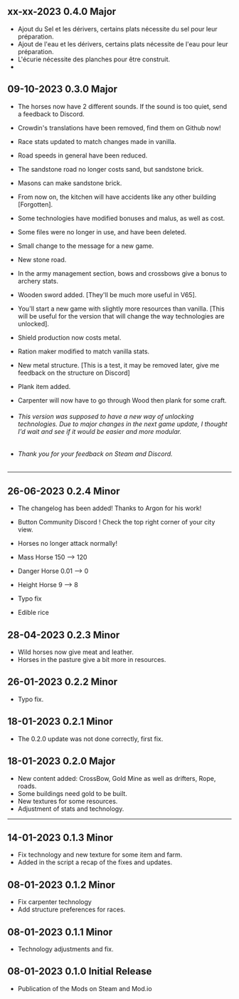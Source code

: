 ## xx-xx-2023 0.4.0 Major
- Ajout du Sel et les dérivers, certains plats nécessite du sel pour leur préparation.
- Ajout de l'eau et les dérivers, certains plats nécessite de l'eau pour leur préparation.
- L'écurie nécessite des planches pour être construit.
- 

## 09-10-2023 0.3.0 Major
- The horses now have 2 different sounds. If the sound is too quiet, send a feedback to Discord.
- Crowdin's translations have been removed, find them on Github now!
- Race stats updated to match changes made in vanilla.
- Road speeds in general have been reduced.
- The sandstone road no longer costs sand, but sandstone brick.
- Masons can make sandstone brick.
- From now on, the kitchen will have accidents like any other building [Forgotten].
- Some technologies have modified bonuses and malus, as well as cost.
- Some files were no longer in use, and have been deleted.
- Small change to the message for a new game.
- New stone road.
- In the army management section, bows and crossbows give a bonus to archery stats.
- Wooden sword added. [They'll be much more useful in V65].
- You'll start a new game with slightly more resources than vanilla. [This will be useful for the version that will change the way technologies are unlocked].
- Shield production now costs metal.
- Ration maker modified to match vanilla stats.
- New metal structure. [This is a test, it may be removed later, give me feedback on the structure on Discord]
- Plank item added.
- Carpenter will now have to go through Wood then plank for some craft.

- ###### This version was supposed to have a new way of unlocking technologies. Due to major changes in the next game update, I thought I'd wait and see if it would be easier and more modular.
- ###### Thank you for your feedback on Steam and Discord.

---
## 26-06-2023 0.2.4 Minor
- The changelog has been added! Thanks to Argon for his work!
- Button Community Discord ! Check the top right corner of your city view.


- Horses no longer attack normally!
- Mass Horse 150 --> 120
- Danger Horse 0.01 --> 0
- Height Horse 9 --> 8


- Typo fix
- Edible rice

## 28-04-2023 0.2.3 Minor
- Wild horses now give meat and leather.
- Horses in the pasture give a bit more in resources.

## 26-01-2023 0.2.2 Minor
- Typo fix.

## 18-01-2023 0.2.1 Minor
- The 0.2.0 update was not done correctly, first fix.

## 18-01-2023 0.2.0 Major
- New content added: CrossBow, Gold Mine as well as drifters, Rope, roads.
- Some buildings need gold to be built.
- New textures for some resources.
- Adjustment of stats and technology.

---
## 14-01-2023 0.1.3 Minor
- Fix technology and new texture for some item and farm.
- Added in the script a recap of the fixes and updates.

## 08-01-2023 0.1.2 Minor
- Fix carpenter technology
- Add structure preferences for races.

## 08-01-2023 0.1.1 Minor
- Technology adjustments and fix.

## 08-01-2023 0.1.0 Initial Release
- Publication of the Mods on Steam and Mod.io